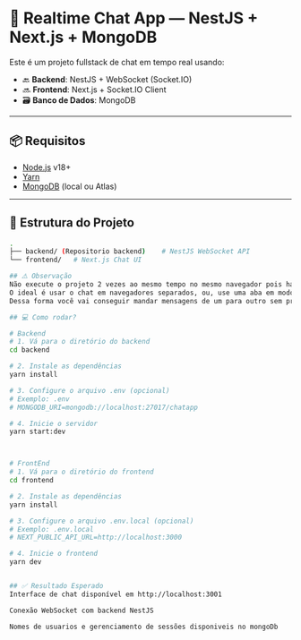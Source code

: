 # 💬 Realtime Chat App — NestJS + Next.js + MongoDB

Este é um projeto fullstack de chat em tempo real usando:

- 🔙 **Backend**: NestJS + WebSocket (Socket.IO)
- 🔜 **Frontend**: Next.js + Socket.IO Client
- 🗃️ **Banco de Dados**: MongoDB

---

## 📦 Requisitos

- [Node.js](https://nodejs.org/) v18+
- [Yarn](https://yarnpkg.com/)
- [MongoDB](https://www.mongodb.com/) (local ou Atlas)

---

## 📁 Estrutura do Projeto

```bash
.
├── backend/ (Repositorio backend)    # NestJS WebSocket API
└── frontend/   # Next.js Chat UI

## ⚠️ Observação
Não execute o projeto 2 vezes ao mesmo tempo no mesmo navegador pois haverá conflito de localStorage. 
O ideal é usar o chat em navegadores separados, ou, use uma aba em modo Private para executar
Dessa forma você vai conseguir mandar mensagens de um para outro sem problemas 

## 💻 Como rodar?

# Backend
# 1. Vá para o diretório do backend
cd backend

# 2. Instale as dependências
yarn install

# 3. Configure o arquivo .env (opcional)
# Exemplo: .env
# MONGODB_URI=mongodb://localhost:27017/chatapp

# 4. Inicie o servidor
yarn start:dev



# FrontEnd
# 1. Vá para o diretório do frontend
cd frontend

# 2. Instale as dependências
yarn install

# 3. Configure o arquivo .env.local (opcional)
# Exemplo: .env.local
# NEXT_PUBLIC_API_URL=http://localhost:3000

# 4. Inicie o frontend
yarn dev


## ✅ Resultado Esperado
Interface de chat disponível em http://localhost:3001

Conexão WebSocket com backend NestJS

Nomes de usuarios e gerenciamento de sessões disponiveis no mongoDb
